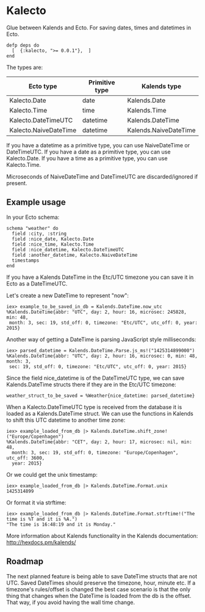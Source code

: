 Kalecto
=======

Glue between Kalends and Ecto.
For saving dates, times and datetimes in Ecto.

    defp deps do
      [  {:kalecto, ">= 0.0.1"},  ]
    end

The types are:

| Ecto type             | Primitive type             | Kalends type
| ----------------------|----------------------------|---------------------------|
| Kalecto.Date          | date                       | Kalends.Date              |
| Kalecto.Time          | time                       | Kalends.Time              |
| Kalecto.DateTimeUTC   | datetime                   | Kalends.DateTime          |
| Kalecto.NaiveDateTime | datetime                   | Kalends.NaiveDateTime     |

If you have a datetime as a primitive type, you can use NaiveDateTime or DateTimeUTC.
If you have a date as a primitive type, you can use Kalecto.Date.
If you have a time as a primitive type, you can use Kalecto.Time.

Microseconds of NaiveDateTime and DateTimeUTC are discarded/ignored if present.

## Example usage

In your Ecto schema:

    schema "weather" do
      field :city, :string
      field :nice_date, Kalecto.Date
      field :nice_time, Kalecto.Time
      field :nice_datetime, Kalecto.DateTimeUTC
      field :another_datetime, Kalecto.NaiveDateTime
      timestamps
    end

If you have a Kalends DateTime in the Etc/UTC timezone
you can save it in Ecto as a DateTimeUTC.

Let's create a new DateTime to represent "now":

    iex> example_to_be_saved_in_db = Kalends.DateTime.now_utc
    %Kalends.DateTime{abbr: "UTC", day: 2, hour: 16, microsec: 245828, min: 48,
     month: 3, sec: 19, std_off: 0, timezone: "Etc/UTC", utc_off: 0, year: 2015}

Another way of getting a DateTime is parsing JavaScript style milliseconds:

    iex> parsed_datetime = Kalends.DateTime.Parse.js_ms!("1425314899000")
    %Kalends.DateTime{abbr: "UTC", day: 2, hour: 16, microsec: 0, min: 48, month: 3,
     sec: 19, std_off: 0, timezone: "Etc/UTC", utc_off: 0, year: 2015}

Since the field nice_datetime is of the DateTimeUTC type, we can save
Kalends.DateTime structs there if they are in the Etc/UTC timezone:

    weather_struct_to_be_saved = %Weather{nice_datetime: parsed_datetime}

When a Kalecto.DateTimeUTC type is received from the database it is loaded as a
Kalends.DateTime struct. We can use the functions in Kalends to shift this UTC
datetime to another time zone:

    iex> example_loaded_from_db |> Kalends.DateTime.shift_zone!("Europe/Copenhagen")
    %Kalends.DateTime{abbr: "CET", day: 2, hour: 17, microsec: nil, min: 48,
      month: 3, sec: 19, std_off: 0, timezone: "Europe/Copenhagen", utc_off: 3600,
      year: 2015}

Or we could get the unix timestamp:

    iex> example_loaded_from_db |> Kalends.DateTime.Format.unix
    1425314899

Or format it via strftime:

    iex> example_loaded_from_db |> Kalends.DateTime.Format.strftime!("The time is %T and it is %A.")
    "The time is 16:48:19 and it is Monday."

More information about Kalends functionality in the Kalends documentation: http://hexdocs.pm/kalends/

## Roadmap

The next planned feature is being able to save DateTime structs that are not
UTC. Saved DateTimes should preserve the timezone, hour, minute etc. If a
timezone's rules/offset is changed the best case scenario is that the only
thing that changes when the DateTime is loaded from the db is the offset. That
way, if you avoid having the wall time change.

